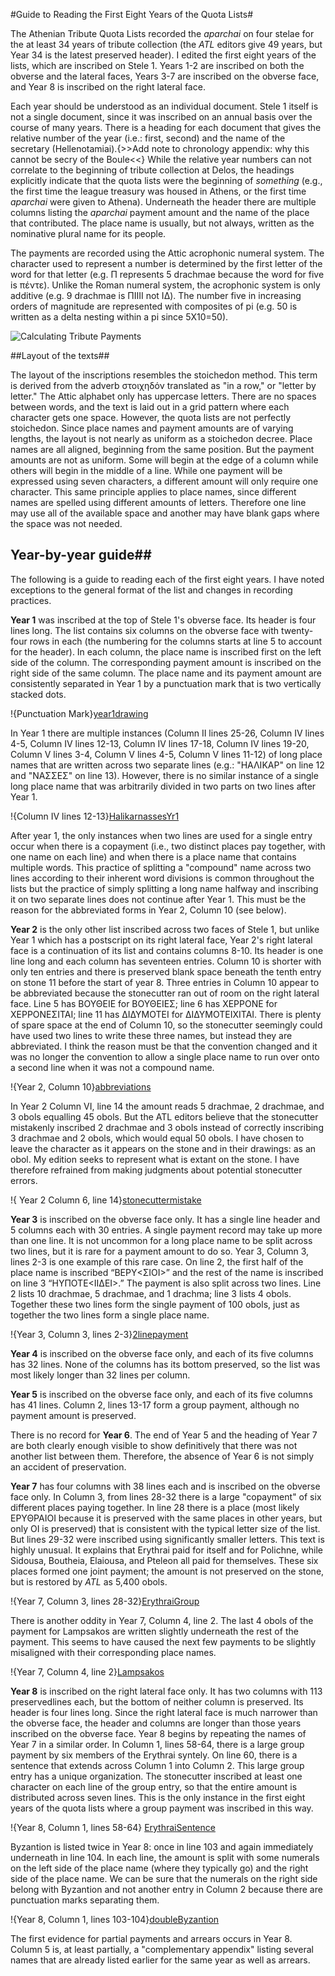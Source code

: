 #Guide to Reading the First Eight Years of the Quota Lists#

The Athenian Tribute Quota Lists recorded the *aparchai* on four stelae for the at least 34 years of tribute collection (the *ATL* editors give 49 years, but Year 34 is the latest preserved header). I edited the first eight years of the lists, which are inscribed on Stele 1. Years 1-2 are inscribed on both the obverse and the lateral faces, Years 3-7 are inscribed on the obverse face, and Year 8 is inscribed on the right lateral face. 

Each year should be understood as an individual document. Stele 1 itself is not a single document, since it was inscribed on an annual basis over the course of many years. There is a heading for each document that gives the relative number of the year (i.e.: first, second) and the name of the secretary (Hellenotamiai).{>>Add note to chronology appendix:  why this cannot be secry of the Boule<<} While the relative year numbers can not correlate to the beginning of tribute collection at Delos,  the headings explicitly indicate that the quota lists were the beginning of *something* (e.g., the first time the league treasury was housed in Athens, or the first time *aparchai* were given to Athena). Underneath the header there are multiple columns listing the *aparchai* payment amount and the name of the place that contributed. The place name is usually, but not always, written as the nominative plural name for its people.

The payments are recorded using the Attic acrophonic numeral system. The character used to represent a number is determined by the first letter of the word for that letter (e.g. Π represents 5 drachmae because the word for five is πέντε). Unlike the Roman numeral system, the acrophonic system is only additive (e.g. 9 drachmae is ΠΙΙΙΙ not ΙΔ). The number five in increasing orders of magnitude are represented with composites of pi (e.g. 50 is written as a delta nesting within a pi since 5X10=50). 

![Calculating Tribute Payments][img101]

[img101]: images/CalculatingTributePayments.png




##Layout of the texts## 

The layout of the inscriptions resembles the stoichedon method. This term is derived from the adverb στοιχηδόν translated as "in a row," or "letter by letter." The Attic alphabet only has uppercase letters. There are no spaces between words, and the text is laid out in a grid pattern where each character gets one space. However, the quota lists are not perfectly stoichedon. Since place names and payment amounts are of varying lengths, the layout is not nearly as uniform as a stoichedon decree. Place names are all aligned, beginning from the same position. But the payment amounts are not as uniform. Some will begin at the edge of a column while others will begin in the middle of a line. While one payment will be expressed using seven characters, a different amount will only require one character. This same principle applies to place names, since different names are spelled using different amounts of letters. Therefore one line may use all of the available space and another may have blank gaps where the space was not needed.  



## Year-by-year guide## 

The following is a guide to reading each of the first eight years. I have noted exceptions to the general format of the list and changes in recording practices. 

**Year 1** was inscribed at the top of Stele 1's obverse face. Its header is four lines long. The list contains six columns on the obverse face with twenty-four rows in each (the numbering for the columns starts at line 5 to account for the header). In each column, the place name is inscribed first on the left side of the column. The corresponding payment amount is inscribed on the right side of the same column. The place name and its payment amount are consistently separated in Year 1 by a punctuation mark that is two vertically stacked dots. 

!{Punctuation Mark}[year1drawing]



In Year 1 there are multiple instances (Column II lines 25-26, Column IV lines 4-5, Column IV lines 12-13, Column IV lines 17-18, Column IV lines 19-20, Column V lines 3-4, Column V lines 4-5, Column V lines 11-12)  of long place names that are written across two separate lines (e.g.: "ΗΑΛΙΚΑΡ" on line 12 and "ΝΑΣΣΕΣ" on line 13). However, there is no similar instance of a single long place name that was arbitrarily divided in two parts on two lines after Year 1. 

!{Column IV lines 12-13}[HalikarnassesYr1]


After year 1, the only instances when two lines are used for a single entry occur when there is a copayment (i.e., two distinct places pay together, with one name on each line) and when there is a place name that contains multiple words. This practice of splitting a "compound" name across two lines according to their inherent word divisions is common throughout the lists but the practice of simply splitting a long name halfway and inscribing it on two separate lines does not continue after Year 1. This must be the reason for the abbreviated forms in Year 2, Column 10 (see below). 

**Year 2** is the only other list inscribed across two faces of Stele 1, but unlike Year 1 which has a postscript on its right lateral face, Year 2's right lateral face is a continuation of its list and contains columns 8-10. Its header is one line long and each column has seventeen entries. Column 10 is shorter with only  ten entries and there is preserved blank space beneath the tenth entry on stone 11 before the start of year 8. Three entries in Column 10 appear to be abbreviated because the stonecutter ran out of room on the right lateral face. Line 5 has ΒΟΥΘΕΙΕ for ΒΟΥΘΕΙΕΣ; line 6 has  ΧΕΡΡΟΝΕ for  ΧΕΡΡΟΝΕΣΙΤΑΙ; line 11 has ΔΙΔΥΜΟΤΕΙ for ΔΙΔΥΜΟΤΕΙΧΙΤΑΙ.  There is plenty of spare space at the end of Column 10, so the stonecutter seemingly could have used two lines to write these three names, but  instead they are abbreviated. I think the reason must be that the convention changed and it was no longer the convention to allow a single place name to run over onto a second line when it was not a compound name.  

!{Year 2, Column 10}[abbreviations]


In Year 2 Column VI, line 14 the amount reads 5 drachmae, 2 drachmae, and 3 obols equalling 45 obols. But the ATL editors believe that the stonecutter mistakenly inscribed 2 drachmae and 3 obols instead of correctly inscribing 3 drachmae  and 2 obols, which would equal 50 obols. I have chosen to leave the character as it appears on the stone and in their drawings: as an obol. My edition seeks to represent what is extant on the stone. I have therefore refrained from making judgments about potential stonecutter errors.  

!{ Year 2 Column 6, line 14}[stonecuttermistake]

**Year 3** is inscribed on the obverse face only. It has a single line header and 5 columns each with 30 entries. A single payment record may take up more than one line. It is not uncommon for a long place name to be split across two lines, but it is rare for a payment amount to do so. Year 3, Column 3, lines 2-3 is one example of this rare case. On line 2, the first half of the place name is inscribed “ΒΕΡΥ<ΣΙΟΙ>” and the rest of the name is inscribed on line 3 “ΗΥΠΟΤΕ<ΙΙΔΕΙ>.” The payment is also split across two lines. Line 2 lists  10 drachmae, 5 drachmae, and 1 drachma; line 3 lists 4 obols. Together these two lines form the single payment of 100 obols, just as together the two lines form a single place name. 

!{Year 3, Column 3, lines 2-3}[2linepayment]


**Year 4** is inscribed on the obverse face only, and each of its five columns has 32 lines. None of the columns has its bottom preserved, so the list was most likely longer than 32 lines per column. 

**Year 5** is inscribed on the obverse face only, and each of its five columns has 41 lines. Column 2, lines 13-17 form a group payment, although no payment amount is preserved. 

There is no record for **Year 6**. The end of Year 5 and the heading of Year 7 are both clearly enough visible to show definitively that there was not another list between them. Therefore, the absence of Year 6 is not simply an accident of preservation. 


**Year 7** has four columns with 38 lines each and is inscribed on the obverse face only. In Column 3, from lines 28-32 there is a large "copayment" of six different places paying together. In line 28 there is a place (most likely ΕΡΥΘΡΑΙΟΙ because it is preserved with the same places in other years, but only ΟΙ is preserved) that is consistent with the typical letter size of the list. But lines 29-32 were inscribed using significantly smaller letters. This text is highly unusual. It explains that Erythrai paid for itself and for Polichne, while Sidousa, Boutheia, Elaiousa, and Pteleon all paid for themselves. These six places formed one joint payment; the amount is not preserved on the stone, but is restored by *ATL* as 5,400 obols. 

!{Year 7, Column 3, lines 28-32}[ErythraiGroup]



There is another oddity in Year 7, Column 4, line 2. The last 4 obols of the payment for Lampsakos are written slightly underneath the rest of the payment. This seems to have caused the next few payments to be slightly misaligned with their corresponding place names. 

!{Year 7, Column 4, line 2}[Lampsakos]


**Year 8** is inscribed on the right lateral face only. It has two columns with 113 preservedlines each, but the bottom of neither column is preserved. Its header is four lines long. Since the right lateral face is much narrower than the obverse face, the header and columns are longer than those years inscribed on the obverse face. Year 8 begins by repeating the names of Year 7 in a similar order. In Column 1, lines 58-64, there is a large group payment by six members of the Erythrai syntely. On line 60, there is a sentence that extends across Column 1 into Column 2. This large group entry has a unique organization. The stonecutter inscribed at least one character on each line of the group entry, so that the entire amount is  distributed across seven lines. This is the only instance in the first eight years of the quota lists where a group payment was inscribed in this way.

!{Year 8, Column 1, lines 58-64} [ErythraiSentence]


Byzantion is listed twice in Year 8: once in line 103 and again immediately underneath in line 104.  In each line, the amount is split with some numerals on the left side of the place name (where they typically go) and the right side of the place name. We can be sure that the numerals on the right side belong with Byzantion and not another entry in Column 2 because there are punctuation marks separating them. 

!{Year 8, Column 1, lines 103-104}[doubleByzantion]


The first evidence for partial payments and arrears occurs in Year 8. Column 5 is, at least partially, a "complementary appendix" listing several names that are already listed earlier for the same year as well as arrears. 




[year1drawing]: urn:cite:shotimg:atl.ATL001@0.685,0.0648,0.0557,0.0112


[HalikarnassesYr1]: urn:cite:shotimg:atl.ATL001@0.685,0.0574,0.0557,0.007

[abbreviations]: urn:cite:shotimg:atl.ATL001@0.9148,0.1274,0.0742,0.0686

[stonecuttermistake]: urn:cite:shotimg:atl.ATL001@0.8149,0.1815,0.0242,0.0063

[2linepayment]: urn:cite:shotimg:atl.DSC_5232@0.4115,0.262,0.0935,0.0293


[ErythraiGroup]: urn:cite:shotimg:atl.DSC_5239@0.3329,0.5235,0.601,0.1594


[Lampsakos]: urn:cite:shotimg:atl.DSC_5237@0.3666,0.5043,0.3172,0.1082


[ErythraiSentence]: urn:cite:shotimg:atl.DSC_2902@0.2441,0.6055,0.2712,0.0997


[doubleByzantion]: urn:cite:shotimg:atl.DSC_2901@0.2589,0.4415,0.287,0.0684
